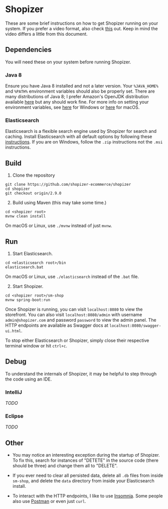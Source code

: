 # Shopizer

These are some brief instructions on how to get Shopizer running on your system. If you prefer a video format, also check [this](https://www.youtube.com/watch?v=SCiRreBUFNA) out. Keep in mind the video differs a little from this document. 

## Dependencies

You will need these on your system before running Shopizer.

### Java 8

Ensure you have Java 8 installed and not a later version. Your `%JAVA_HOME%` and `%PATH%` environment variables should also be properly set. There are many distributions of Java 8; I prefer Amazon's OpenJDK distribution available [here](https://docs.aws.amazon.com/corretto/latest/corretto-8-ug/downloads-list.html) but any should work fine. For more info on setting your environment variables, see [here](https://kodejava.org/how-do-i-setup-java_home-and-path-variables-in-windows/) for Windows or [here](https://stackoverflow.com/a/7502128) for macOS.

### Elasticsearch

Elasticsearch is a flexible search engine used by Shopizer for search and caching. Install Elasticsearch with all default options by following these [instructions](https://www.elastic.co/guide/en/elasticsearch/reference/current/install-elasticsearch.html). If you are on Windows, follow the `.zip` instructions not the `.msi` instructions.

## Build

1. Clone the repository

```
git clone https://github.com/shopizer-ecommerce/shopizer
cd shopizer
git checkout origin/2.9.0
```

2. Build using Maven (this may take some time.)

```
cd <shopizer root>
mvnw clean install
```

On macOS or Linux, use `./mvnw` instead of just `mvnw`.

## Run

1. Start Elasticsearch.

```
cd <elasticsearch root>/bin
elasticsearch.bat
```

On macOS or Linux, use `./elasticsearch` instead of the `.bat` file.

2. Start Shopizer.

```
cd <shopizer root>/sm-shop
mvnw spring-boot:run
```

Once Shopizer is running, you can visit `localhost:8080` to view the storefront. You can also visit `localhost:8080/admin` with username `admin@shopizer.com` and password `password` to view the admin panel. The HTTP endpoints are available as Swagger docs at `localhost:8080/swagger-ui.html`.

To stop either Elasticsearch or Shopizer, simply close their respective terminal window or hit `ctrl+c`.

## Debug

To understand the internals of Shopizer, it may be helpful to step through the code using an IDE.

### IntelliJ

*TODO*

### Eclipse

*TODO*

## Other

 - You may notice an interesting exception during the startup of Shopizer. To fix this, search for instances of "DETETE" in the source code (there should be three) and change them all to "DELETE".

 - If you ever need to clear all persisted data, delete all `.db` files from inside `sm-shop`, and delete the `data` directory from inside your Elasticsearch install.
 
 - To interact with the HTTP endpoints, I like to use [Insomnia](https://insomnia.rest/). Some people also use [Postman](https://www.getpostman.com/) or even just `curl`.
